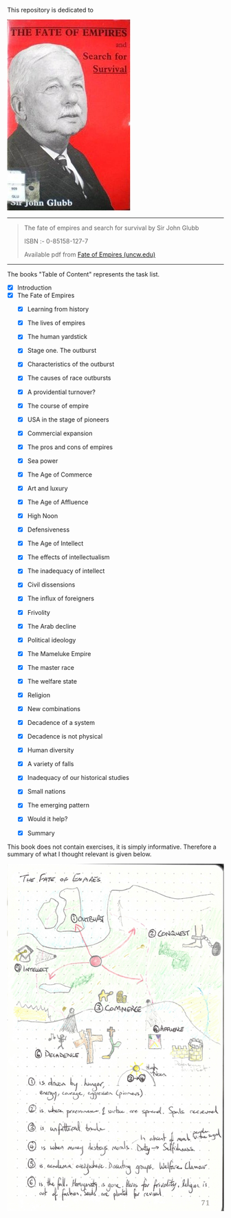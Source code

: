 This repository is dedicated to

![book_cover](book_cover.jpg)

---

> The fate of empires and search for survival by Sir John Glubb
>
> ISBN :-  0-85158-127-7
>
> Available pdf from [Fate of Empires (uncw.edu)](http://people.uncw.edu/kozloffm/glubb.pdf)

---

The books "Table of Content"  represents the task list.

- [x] Introduction
- [x] The Fate of Empires
    - [x] Learning from history
    - [x] The lives of empires
    - [x] The human yardstick
    - [x] Stage one. The outburst
    - [x] Characteristics of the outburst
    - [x] The causes of race outbursts
    - [x] A providential turnover?
    - [x] The course of empire
    - [x] USA in the stage of pioneers
    - [x] Commercial expansion
    - [x] The pros and cons of empires
    - [x] Sea power
    - [x] The Age of Commerce
    - [x] Art and luxury
    - [x] The Age of Affluence
    - [x] High Noon
    - [x] Defensiveness
    - [x] The Age of Intellect
    - [x] The effects of intellectualism
    - [x] The inadequacy of intellect
    - [x] Civil dissensions
    - [x] The influx of foreigners
    - [x] Frivolity
    - [x] The Arab decline
    - [x] Political ideology
    - [x] The Mameluke Empire
    - [x] The master race
    - [x] The welfare state
    - [x] Religion
    - [x] New combinations
    - [x] Decadence of a system
    - [x] Decadence is not physical
    - [x] Human diversity
    - [x] A variety of falls
    - [x] Inadequacy of our historical studies
    - [x] Small nations
    - [x] The emerging pattern
    - [x] Would it help?
    - [x] Summary


This book does not contain exercises, it is simply informative. Therefore a summary of what I thought relevant is given below. 

![glubb_fate_of_empires](glubb_fate_of_empires.jpg)


